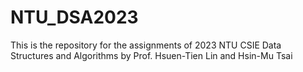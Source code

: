 # NTU_DSA2023
This is the repository for the assignments of 2023 NTU CSIE Data Structures and Algorithms by Prof. Hsuen-Tien Lin and Hsin-Mu Tsai
